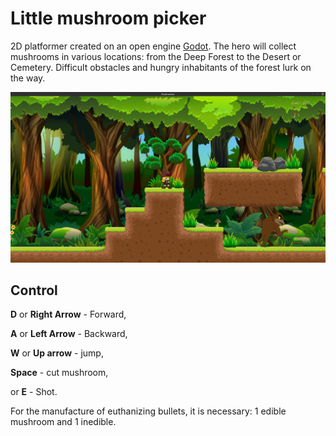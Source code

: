 # Little mushroom picker

2D platformer created on an open engine [Godot](https://godotengine.org/). The hero will collect mushrooms in various locations: from the Deep Forest to the Desert or Cemetery. Difficult obstacles and hungry inhabitants of the forest lurk on the way.

![](assets/scrinshots/Mushroomer_009.png)

## Control

**D** or **Right Arrow** - Forward,

**A** or **Left Arrow** - Backward,

**W** or **Up arrow** - jump,

**Space** -  cut mushroom,

or **E** - Shot.

For the manufacture of euthanizing bullets, it is necessary: 1 edible mushroom and 1 inedible.
